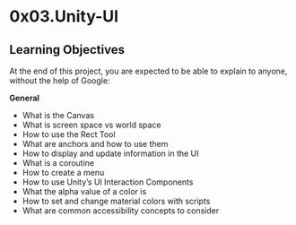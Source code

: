 # 0x03.Unity-UI

## Learning Objectives
At the end of this project, you are expected to be able to explain to anyone, without the help of Google:

**General**
- What is the Canvas
- What is screen space vs world space
- How to use the Rect Tool
- What are anchors and how to use them
- How to display and update information in the UI
- What is a coroutine
- How to create a menu
- How to use Unity’s UI Interaction Components
- What the alpha value of a color is
- How to set and change material colors with scripts
- What are common accessibility concepts to consider